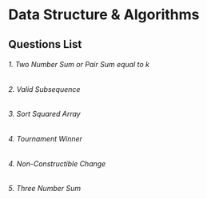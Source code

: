# Data Structure & Algorithms

## Questions List

###### 1. Two Number Sum or Pair Sum equal to k
###### 2. Valid Subsequence
###### 3. Sort Squared Array
###### 4. Tournament Winner
###### 4. Non-Constructible Change
###### 5. Three Number Sum
